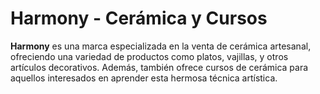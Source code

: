 # Harmony - Cerámica y Cursos

**Harmony** es una marca especializada en la venta de cerámica artesanal, ofreciendo una variedad de productos como platos, vajillas, y otros artículos decorativos. Además, también ofrece cursos de cerámica para aquellos interesados en aprender esta hermosa técnica artística.
